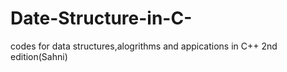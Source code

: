 # Date-Structure-in-C-
codes for data structures,alogrithms and appications in C++ 2nd edition(Sahni)
